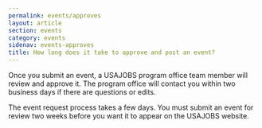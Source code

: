 ```yaml
---
permalink: events/approves
layout: article
section: events
category: events
sidenav: events-approves
title: How long does it take to approve and post an event?
---
```


Once you submit an event, a USAJOBS program office team member will review and approve it. The program office will contact you within two business days if there are questions or edits. 

The event request process takes a few days. You must submit an event for review two weeks before you want it to appear on the USAJOBS website. 
